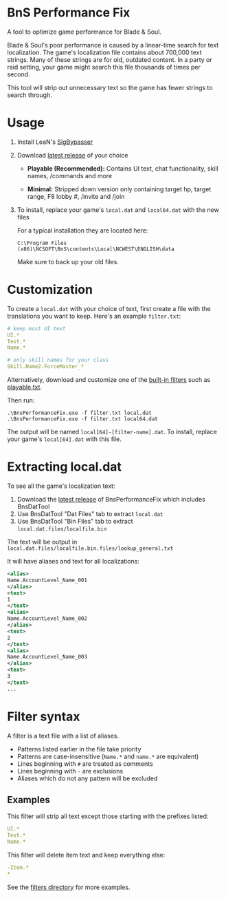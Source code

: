 # BnS Performance Fix

A tool to optimize game performance for Blade & Soul.

Blade & Soul's poor performance is caused by a linear-time search for text localization. The game's localization file contains about 700,000 text strings. Many of these strings are for old, outdated content. In a party or raid setting, your game might search this file thousands of times per second.

This tool will strip out unnecessary text so the game has fewer strings to search through.

# Usage

1. Install LeaN's [SigBypasser](https://drive.google.com/file/d/1pjbL-4qqNDqGYfs0XKwzjwFb7K53-Vnj/view?usp=sharing)

1. Download [latest release](https://github.com/Sedro01/BnsPerformanceFix/releases/latest) of your choice

    - **Playable (Recommended):** Contains UI text, chat functionality, skill names, /commands and more

    - **Minimal:** Stripped down version only containing target hp, target range, F8 lobby #, /invite and /join

1. To install, replace your game's `local.dat` and `local64.dat` with the new files
    
    For a typical installation they are located here:

    `C:\Program Files (x86)\NCSOFT\BnS\contents\Local\NCWEST\ENGLISH\data`

    Make sure to back up your old files.

# Customization

To create a `local.dat` with your choice of text, first create a file with the translations you want to keep. Here's an example `filter.txt`:

```yml
# keep most UI text
UI.*
Text.*
Name.*

# only skill names for your class
Skill.Name2.ForceMaster_*
```

Alternatively, download and customize one of the [built-in filters](https://github.com/Sedro01/BnsPerformanceFix/tree/master/filters) such as [playable.txt](https://raw.githubusercontent.com/Sedro01/BnsPerformanceFix/master/filters/playable.txt).

Then run:

```
.\BnsPerformanceFix.exe -f filter.txt local.dat
.\BnsPerformanceFix.exe -f filter.txt local64.dat
```

The output will be named `local[64]-[filter-name].dat`.
To install, replace your game's `local[64].dat` with this file.

# Extracting local.dat

To see all the game's localization text:

1. Download the [latest release](https://github.com/Sedro01/BnsPerformanceFix/releases/latest) of BnsPerformanceFix which includes BnsDatTool
1. Use BnsDatTool "Dat Files" tab to extract `local.dat`
1. Use BnsDatTool "Bin Files" tab to extract `local.dat.files/localfile.bin`

The text will be output in `local.dat.files/localfile.bin.files/lookup_general.txt`

It will have aliases and text for all localizations:
```xml
<alias>
Name.AccountLevel_Name_001
</alias>
<text>
1
</text>
<alias>
Name.AccountLevel_Name_002
</alias>
<text>
2
</text>
<alias>
Name.AccountLevel_Name_003
</alias>
<text>
3
</text>
...
```

# Filter syntax

A filter is a text file with a list of aliases.

- Patterns listed earlier in the file take priority
- Patterns are case-insensitive (`Name.*` and `name.*` are equivalent)
- Lines beginning with `#` are treated as comments
- Lines beginning with `-` are exclusions
- Aliases which do not any pattern will be excluded

## Examples

This filter will strip all text except those starting with the prefixes listed:

```yml
UI.*
Text.*
Name.*
```

This filter will delete item text and keep everything else:

```yml
-Item.*
*
```

See the [filters directory](https://github.com/Sedro01/BnsPerformanceFix/tree/master/filters) for more examples.
